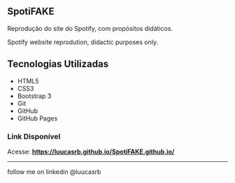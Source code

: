 ## SpotiFAKE 
Reprodução do site do Spotify, com propósitos didáticos. 

Spotify website reprodution, didactic purposes only.

## Tecnologias Utilizadas 
- HTML5
- CSS3
- Bootstrap 3
- Git
- GitHub
- GitHub Pages

### Link Disponível

Acesse: **https://luucasrb.github.io/SpotiFAKE.github.io/**

---

follow me on linkedin @luucasrb
